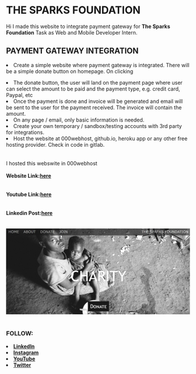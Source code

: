 # THE SPARKS FOUNDATION 
<p> Hi I made this website to integrate payment gateway for <b>The Sparks Foundation</b> Task as Web and Mobile Developer Intern.</p>
<h2 color="green">PAYMENT GATEWAY INTEGRATION</h2>
<li>Create a simple website where payment gateway is integrated. There will be a simple donate button on homepage. On clicking<p>
<li>The donate button, the user will land on the payment page where user can select the amount to be paid and the payment type, e.g. credit card, Paypal, etc</li>
 <li>Once the payment is done and invoice will be generated and email will be sent to the user for the payment received. The invoice will contain the amount.</li>
 <li>On any page / email, only basic information is needed.</li>
 <li>Create your own temporary / sandbox/testing accounts with 3rd party for integrations.</li>
 <li>Host the website at 000webhost, github.io, heroku app or any other free hosting provider. Check in code in gitlab.</li>
 <br>
 <br>
 I hosted this webswite in 000webhost<br><br>
<b>Website Link:<b><a href="https://charitywebsitedemogrip2021.000webhostapp.com/">here<a><br><br><br>
<b>Youtube Link:<b><a href="https://youtu.be/fSle36acePc">here<a><br><br><br>
<b>Linkedin Post:<b><a href="https://www.linkedin.com/posts/mathu-mitha-0541421b1_gripjuly2021-github-intern-activity-6823437466234699776-u0Kf">here<a><br><br><br>
<a href="https://charitywebsitedemogrip2021.000webhostapp.com/"><img src="screenshot.png"> </a><br><br>
    
<h3>FOLLOW:</h3>
<li><a href="https://www.linkedin.com/in/mathu-mitha-0541421b1">LinkedIn</a>
<li><a href="https://www.instagram.com/shruthi_mathu/hik">Instagram</a>
<li><a
href=
"https://youtube.com/channel/UCTrkFigM5wkZGp0kQMxTd3A">YouTube</a>
<li><a href=
"https://twitter.com/v_mathumitha?s=08">Twitter</a>

